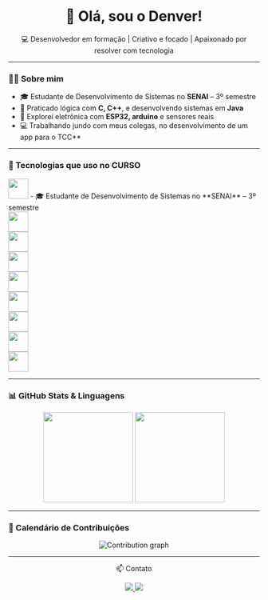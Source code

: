 <h1 align="center">👋 Olá, sou o Denver!</h1>
<p align="center">💻 Desenvolvedor em formação | Criativo e focado | Apaixonado por resolver com tecnologia</p>

---

### 👨‍🎓 Sobre mim

- 🎓 Estudante de Desenvolvimento de Sistemas no **SENAI** – 3º semestre  
- 🔧 Praticado lógica com **C, C++**, e desenvolvendo sistemas em **Java**
- 🧠 Explorei eletrônica com **ESP32, arduino** e sensores reais
- 💻 Trabalhando jundo com meus colegas, no desenvolvimento de um app para o TCC**

---

### 🚀 Tecnologias que uso no **CURSO**

<p>
  <img src="https://cdn.jsdelivr.net/gh/devicons/devicon/icons/java/java-original.svg" width="40"/> - 🎓 Estudante de Desenvolvimento de Sistemas no **SENAI** – 3º semestre  
  <br>
  <img src="https://cdn.jsdelivr.net/gh/devicons/devicon/icons/androidstudio/androidstudio-original.svg" width="40"/>
  <br>
  <img src="https://cdn.jsdelivr.net/gh/devicons/devicon/icons/c/c-original.svg" width="40"/>
  <br>
  <img src="https://cdn.jsdelivr.net/gh/devicons/devicon/icons/cplusplus/cplusplus-original.svg" width="40"/>
  <br>
  <img src="https://cdn.jsdelivr.net/gh/devicons/devicon/icons/mysql/mysql-original.svg" width="40"/>
  <br>
  <img src="https://cdn.jsdelivr.net/gh/devicons/devicon/icons/arduino/arduino-original.svg" width="40"/>
  <br>
  <img src="https://cdn.jsdelivr.net/gh/devicons/devicon/icons/git/git-original.svg" width="40"/>
  <br>
  <img src="https://cdn.jsdelivr.net/gh/devicons/devicon/icons/github/github-original.svg" width="40"/>
  <br>
  <img src="https://cdn.jsdelivr.net/gh/devicons/devicon/icons/vscode/vscode-original.svg" width="40"/>
</p>

---

### 📊 GitHub Stats & Linguagens

<p align="center">
  <img height="180em" src="https://github-readme-stats.vercel.app/api?username=Denvx&show_icons=true&theme=dark&hide_title=true&hide_border=true&icon_color=0000ff&text_color=ffffff&bg_color=000000&cache_seconds=1800&dummy=1"/>
  <img height="180em" src="https://github-readme-stats.vercel.app/api/top-langs/?username=Denvx&layout=compact&theme=dark&hide_border=true&icon_color=0000ff&text_color=ffffff&bg_color=000000&langs_count=10&cache_seconds=1800"/>
</p>

---

### 📅 Calendário de Contribuições

<p align="center">
  <img src="https://github-readme-activity-graph.vercel.app/graph?username=Denvx&theme=github-compact&area=true&hide_border=true&line=0000ff&point=0000ff&color=ffffff" alt="Contribution graph"/>
</p>

---


<p align="center"> 📫 Contato </p>


<p align="center">
  <a href="mailto:denver.o.dev@gmail.com">
    <img src="https://img.shields.io/badge/Email-D14836?style=for-the-badge&logo=gmail&logoColor=white"/>
  </a>
  <a href="https://github.com/Denvx">
    <img src="https://img.shields.io/badge/GitHub-100000?style=for-the-badge&logo=github&logoColor=white"/>
  </a>
</p>
